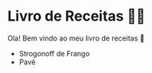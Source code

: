 # Livro de Receitas :man_cook:

Ola! Bem vindo ao meu livro de receitas :wave:

- Strogonoff de Frango
- Pavê

